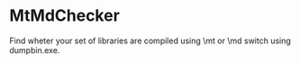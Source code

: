 # MtMdChecker
Find wheter your set of libraries are compiled using \mt or \md switch using dumpbin.exe. 
